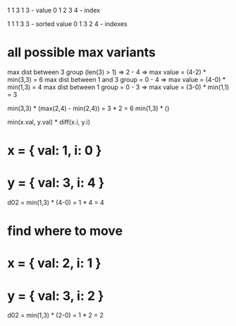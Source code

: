 1 1 3 1 3 - value
0 1 2 3 4 - index

1 1 1 3 3 - sorted value
0 1 3 2 4 - indexes

# all possible max variants
max dist between 3 group (len(3) > 1) => 2 - 4 => max value = (4-2) * min(3,3) = 6
max dist between 1 and 3 group = 0 - 4 => max value = (4-0) * min(1,3) = 4
max dist between 1 group = 0 - 3 => max value = (3-0) * min(1,1) = 3

min(3,3) * (max(2,4) - min(2,4)) = 3 * 2 = 6
min(1,3) * ()

min(x.val, y.val) * diff(x.i, y.i)
# x = { val: 1, i: 0 }
# y = { val: 3, i: 4 }
d02 = min(1,3) * (4-0) = 1 * 4 = 4

# find where to move
# x = { val: 2, i: 1 }
# y = { val: 3, i: 2 }
d02 = min(1,3) * (2-0) = 1 * 2 = 2